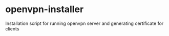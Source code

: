 # openvpn-installer
Installation script for running openvpn server and generating certificate for clients
